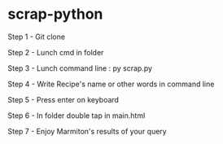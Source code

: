 # scrap-python

Step 1 - Git clone 

Step 2 - Lunch cmd in folder

Step 3 - Lunch command line : py scrap.py

Step 4 - Write Recipe's name or other words in command line

Step 5 - Press enter on keyboard

Step 6 - In folder double tap in main.html

Step 7 - Enjoy Marmiton's results of your query
